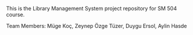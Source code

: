 
This is the Library Management System project repository for SM 504 course.

Team Members:
Müge Koç, 
Zeynep Özge Tüzer, 
Duygu Ersol, 
Aylin Hasde

